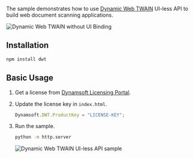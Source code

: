 The sample demonstrates how to use [Dynamic Web TWAIN](https://www.dynamsoft.com/web-twain/docs/info/api/Dynamsoft_WebTwainEnv.html) UI-less API to build web document scanning applications.

![Dynamic Web TWAIN without UI Binding](https://www.dynamsoft.com/codepool/img/2022/12/dynamic-web-twain-without-ui.png)


## Installation
```bash
npm install dwt
```

## Basic Usage
1. Get a license from [Dynamsoft Licensing Portal](https://www.dynamsoft.com/customer/license/trialLicense?product=dwt).
2. Update the license key in `index.html`.

    ```js
    Dynamsoft.DWT.ProductKey = "LICENSE-KEY";
    ```

3. Run the sample.

    ```bash
    python -m http.server
    ```


    ![Dynamic Web TWAIN UI-less API sample](https://www.dynamsoft.com/codepool/img/2022/12/dynamic-web-twain-custom-ui.gif)

